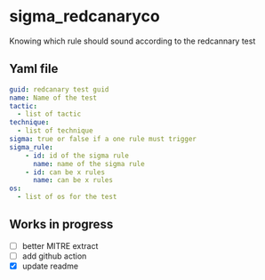 # sigma_redcanaryco
Knowing which rule should sound according to the redcannary test

## Yaml file
```yaml
guid: redcanary test guid
name: Name of the test
tactic:
  - list of tactic
technique:
  - list of technique
sigma: true or false if a one rule must trigger
sigma_rule:
    - id: id of the sigma rule
      name: name of the sigma rule
    - id: can be x rules
      name: can be x rules
os:
  - list of os for the test
```

## Works in progress

- [ ] better MITRE extract
- [ ] add github action
- [x] update readme

